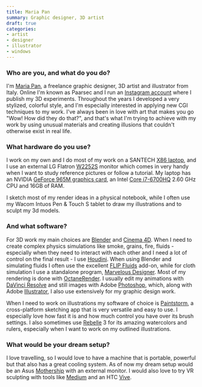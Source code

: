 ```yaml
---
title: Maria Pan
summary: Graphic designer, 3D artist 
draft: true
categories:
- artist
- designer
- illustrator
- windows
---
```


### Who are you, and what do you do?

I'm [Maria Pan](https://www.behance.net/paarsec "Maria's website."), a freelance graphic designer, 3D artist and illustrator from Italy. Online I'm known as Paarsec and I run an [Instagram account](https://instagram.com/paarsec "Maria's Instagram account.") where I publish my 3D experiments. Throughout the years I developed a very stylized, colorful style, and I'm especially interested in applying new CGI techniques to my work. I've always been in love with art that makes you go "Wow! How did they do that?", and that's what I'm trying to achieve with my work by using unusual materials and creating illusions that couldn't otherwise exist in real life.

### What hardware do you use?

I work on my own and I do most of my work on a SANTECH [X86 laptop][x86], and I use an external LG Flatron [W2252S][w2252s-pf] monitor which comes in very handy when I want to study reference pictures or follow a tutorial. My laptop has an NVIDIA [GeForce 965M graphics card][geforce-gtx-965m], an Intel [Core i7-6700HQ][core-i7-6700hq] 2.60 GHz CPU and 16GB of RAM.

I sketch most of my render ideas in a physical notebook, while I often use my Wacom Intuos Pen & Touch S tablet to draw my illustrations and to sculpt my 3d models.

### And what software?

For 3D work my main choices are [Blender][] and [Cinema 4D][cinema-4d]. When I need to create complex physics simulations like smoke, grains, fire, fluids - especially when they need to interact with each other and I need a lot of control on the final result - I use [Houdini][]. When using Blender and simulating fluids I often use the excellent [FLIP Fluids][flip-fluids] add-on, while for cloth simulation I use a standalone program, [Marvelous Designer][marvelous-designer]. Most of my rendering is done with [OctaneRender][]. I usually edit my animations with [DaVinci Resolve][davinci-resolve] and still images with Adobe [Photoshop][], which, along with Adobe [Illustrator][], I also use extensively for my graphic design work.

When I need to work on illustrations my software of choice is [Paintstorm][paintstorm-studio], a cross-platform sketching app that is very versatile and easy to use. I especially love how fast it is and how much control you have over its brush settings. I also sometimes use [Rebelle][] 3 for its amazing watercolors and rulers, especially when I want to work on my outlined illustrations.

### What would be your dream setup?

I love travelling, so I would love to have a machine that is portable, powerful but that also has a great cooling system. As of now my dream setup would be an Asus [Mothership][rog-mothership] with an external monitor. I would also love to try VR sculpting with tools like [Medium][medium.2] and an HTC [Vive][].

[blender]: https://www.blender.org/ "A free, open-source 3D renderer."
[cinema-4d]: https://www.maxon.net/en/products/cinema-4d-prime/who-should-use-it.html "3D rendering software."
[core-i7-6700hq]: https://ark.intel.com/content/www/us/en/ark/products/88967/intel-core-i7-6700hq-processor-6m-cache-up-to-3-50-ghz.html "A computer processor."
[davinci-resolve]: https://www.blackmagicdesign.com/products/davinciresolve "Colour correction software."
[flip-fluids]: https://blendermarket.com/products/flipfluids "A liquid simulation plugin for Blender."
[geforce-gtx-965m]: https://www.geforce.com/hardware/notebook-gpus/geforce-gtx-965m "A graphics card for laptops."
[houdini]: https://archive.sidefx.com/index.php?Itemid=270&id=1021&option=com_content&task=view "3D modelling and animation software."
[illustrator]: https://www.adobe.com/products/illustrator.html "A vector graphics editor."
[marvelous-designer]: https://www.marvelousdesigner.com/ "Software for rendering clothing."
[medium.2]: https://www.oculus.com/medium/ "A VR sculpting tool."
[octanerender]: https://home.otoy.com/render/octane-render/ "A 3D renderer."
[paintstorm-studio]: https://paintstormstudio.com/ "Digital painting software."
[photoshop]: https://www.adobe.com/products/photoshop.html "A bitmap image editor."
[rebelle]: https://www.escapemotions.com/products/rebelle/ "Digital painting software."
[rog-mothership]: https://www.asus.com/Laptops/ROG-Mothership-GZ700/ "A portable gaming computer."
[vive]: http://www.htcvr.com/ "A SteamVR headset."
[w2252s-pf]: https://www.lg.com/za/monitors/lg-W2252S-PF-widescreen-computer-monitor "A 22 inch LCD monitor."
[x86]: https://www.santech.eu/x86-series "A 15.6 inch PC laptop."
